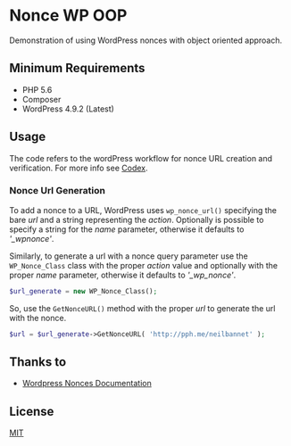 # Nonce WP OOP
Demonstration of using WordPress nonces with object oriented approach.

## Minimum Requirements

- PHP 5.6
- Composer
- WordPress 4.9.2 (Latest)

## Usage
The code refers to the wordPress workflow for nonce URL creation and verification. For more info see [Codex](https://codex.wordpress.org/Function_Reference/wp_nonce_url).

### Nonce Url Generation
To add a nonce to a URL, WordPress uses `wp_nonce_url()` specifying the bare *url* and a string representing the *action*. Optionally is possible to specify a string for the *name* parameter, otherwise it defaults to *'_wpnonce'*.

Similarly, to generate a url with a nonce query parameter use the `WP_Nonce_Class` class with the proper *action* value and optionally with the proper *name* parameter, otherwise it defaults to *'_wp_nonce'*.

```php
$url_generate = new WP_Nonce_Class();
```

So, use the `GetNonceURL()` method with the proper *url* to generate the url with the nonce. 

```php
$url = $url_generate->GetNonceURL( 'http://pph.me/neilbannet' );
```

## Thanks to
* [Wordpress Nonces Documentation](https://codex.wordpress.org/WordPress_Nonces)

## License

[MIT](http://opensource.org/licenses/MIT)
